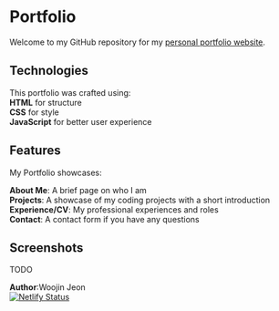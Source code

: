 # Portfolio

Welcome to my GitHub repository for my [personal portfolio website](https://www.woojinjeon.me). <br>

## Technologies 
This portfolio was crafted using: <br />
**HTML** for structure <br />
**CSS** for style <br />
**JavaScript** for better user experience <br />

## Features
My Portfolio showcases: <br />

**About Me**: A brief page on who I am<br />
**Projects**: A showcase of my coding projects with a short introduction<br />
**Experience/CV**: My professional experiences and roles<br />
**Contact**: A contact form if you have any questions<br />

## Screenshots
TODO

**Author**:Woojin Jeon <br>
[![Netlify Status](https://api.netlify.com/api/v1/badges/a8a84837-6659-4e1f-87fd-d3d9c3c67da0/deploy-status)](https://app.netlify.com/sites/woojinportfolio/deploys)


